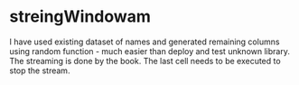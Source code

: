 # streingWindowam
I have used existing dataset of names and generated remaining columns using random function - much easier than deploy and test unknown library.
The streaming is done by the book.
The last cell needs to be executed to stop the stream.
